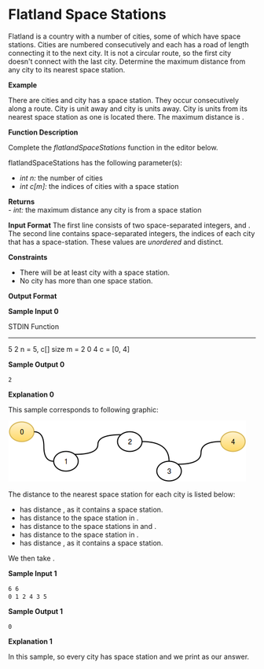 # Flatland Space Stations
Flatland is a country with a number of cities, some of which have space stations. Cities are numbered consecutively and each has a road of length connecting it to the next city. It is not a circular route, so the first city doesn't connect with the last city. Determine the maximum distance from any city to its nearest space station.

**Example**  
  

There are cities and city has a space station. They occur consecutively along a route. City is unit away and city is units away. City is units from its nearest space station as one is located there. The maximum distance is .

**Function Description**

Complete the _flatlandSpaceStations_ function in the editor below.

flatlandSpaceStations has the following parameter(s):

*   _int n:_ the number of cities
*   _int c\[m\]:_ the indices of cities with a space station

**Returns**  
\- _int:_ the maximum distance any city is from a space station

**Input Format**
The first line consists of two space-separated integers, and .  
The second line contains space-separated integers, the indices of each city that has a space-station. These values are _unordered_ and distinct.

**Constraints**
*   There will be at least city with a space station.
*   No city has more than one space station.

**Output Format**


**Sample Input 0**

STDIN   Function
-----   --------
5 2     n = 5, c\[\] size m = 2
0 4     c = \[0, 4\]

**Sample Output 0**

    2
    

**Explanation 0**

This sample corresponds to following graphic:

![solutionexplanation](image.png)

The distance to the nearest space station for each city is listed below:

*   has distance , as it contains a space station.
*   has distance to the space station in .
*   has distance to the space stations in and .
*   has distance to the space station in .
*   has distance , as it contains a space station.

We then take .

**Sample Input 1**

    6 6
    0 1 2 4 3 5
    

**Sample Output 1**

    0
    

**Explanation 1**

In this sample, so every city has space station and we print as our answer.